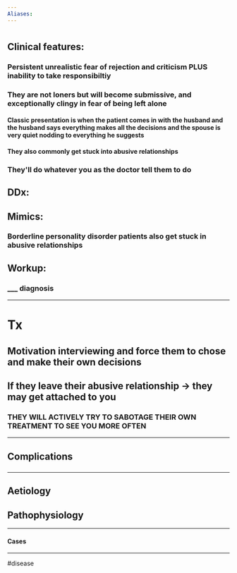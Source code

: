 ```yaml
---
Aliases:
---
```

# 
## Clinical features:
### Persistent unrealistic fear of rejection and criticism PLUS inability to take responsibiltiy
### They are not loners but will become submissive, and exceptionally clingy in fear of being left alone
#### Classic presentation is when the patient comes in with the husband and the husband says everything makes all the decisions and the spouse is very quiet nodding to everything he suggests
#### They also commonly get stuck into abusive relationships
### They'll do whatever you as the doctor tell them to do
## DDx:
###
## Mimics:
### Borderline personality disorder patients also get stuck in abusive relationships 
## Workup:
### ___ diagnosis
---
# Tx
## Motivation interviewing and force them to chose and make their own decisions
## If they leave their abusive relationship -> they may get attached to you
### THEY WILL ACTIVELY TRY TO SABOTAGE THEIR OWN TREATMENT TO SEE YOU MORE OFTEN

---
## Complications
###

---
## Aetiology
## Pathophysiology

---
#### Cases


---
#disease 